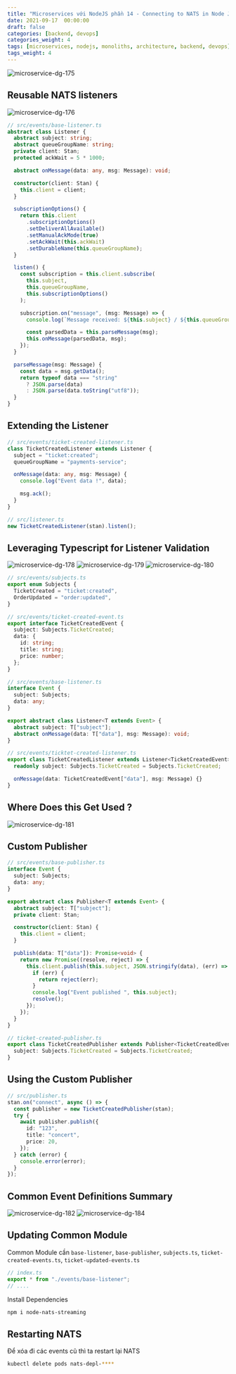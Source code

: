 ```yaml
---
title: "Microservices với NodeJS phần 14 - Connecting to NATS in Node JS"
date: 2021-09-17  00:00:00
draft: false
categories: [backend, devops]
categories_weight: 4
tags: [microservices, nodejs, monoliths, architecture, backend, devops]
tags_weight: 4
---
```


![microservice-dg-175](/images/microservices-dg-175.png)

## Reusable NATS listeners

![microservice-dg-176](/images/microservices-dg-176.png)

```ts
// src/events/base-listener.ts
abstract class Listener {
  abstract subject: string;
  abstract queueGroupName: string;
  private client: Stan;
  protected ackWait = 5 * 1000;

  abstract onMessage(data: any, msg: Message): void;

  constructor(client: Stan) {
    this.client = client;
  }

  subscriptionOptions() {
    return this.client
      .subscriptionOptions()
      .setDeliverAllAvailable()
      .setManualAckMode(true)
      .setAckWait(this.ackWait)
      .setDurableName(this.queueGroupName);
  }

  listen() {
    const subscription = this.client.subscribe(
      this.subject,
      this.queueGroupName,
      this.subscriptionOptions()
    );

    subscription.on("message", (msg: Message) => {
      console.log(`Message received: ${this.subject} / ${this.queueGroupName}`);

      const parsedData = this.parseMessage(msg);
      this.onMessage(parsedData, msg);
    });
  }

  parseMessage(msg: Message) {
    const data = msg.getData();
    return typeof data === "string"
      ? JSON.parse(data)
      : JSON.parse(data.toString("utf8"));
  }
}
```

## Extending the Listener

```ts
// src/events/ticket-created-listener.ts
class TicketCreatedListener extends Listener {
  subject = "ticket:created";
  queueGroupName = "payments-service";

  onMessage(data: any, msg: Message) {
    console.log("Event data !", data);

    msg.ack();
  }
}
```

```ts
// src/listener.ts
new TicketCreatedListener(stan).listen();
```

## Leveraging Typescript for Listener Validation

![microservice-dg-178](/images/microservices-dg-178.png)
![microservice-dg-179](/images/microservices-dg-179.png)
![microservice-dg-180](/images/microservices-dg-180.png)

```ts
// src/events/subjects.ts
export enum Subjects {
  TicketCreated = "ticket:created",
  OrderUpdated = "order:updated",
}
```

```ts
// src/events/ticket-created-event.ts
export interface TicketCreatedEvent {
  subject: Subjects.TicketCreated;
  data: {
    id: string;
    title: string;
    price: number;
  };
}
```

```ts
// src/events/base-listener.ts
interface Event {
  subject: Subjects;
  data: any;
}

export abstract class Listener<T extends Event> {
  abstract subject: T["subject"];
  abstract onMessage(data: T["data"], msg: Message): void;
}
```

```ts
// src/events/ticktet-created-listener.ts
export class TicketCreatedListener extends Listener<TicketCreatedEvent> {
  readonly subject: Subjects.TicketCreated = Subjects.TicketCreated;

  onMessage(data: TicketCreatedEvent["data"], msg: Message) {}
}
```

## Where Does this Get Used ?

![microservice-dg-181](/images/microservices-dg-181.png)

## Custom Publisher

```ts
// src/events/base-publisher.ts
interface Event {
  subject: Subjects;
  data: any;
}

export abstract class Publisher<T extends Event> {
  abstract subject: T["subject"];
  private client: Stan;

  constructor(client: Stan) {
    this.client = client;
  }

  publish(data: T["data"]): Promise<void> {
    return new Promise((resolve, reject) => {
      this.client.publish(this.subject, JSON.stringify(data), (err) => {
        if (err) {
          return reject(err);
        }
        console.log("Event published ", this.subject);
        resolve();
      });
    });
  }
}
```

```ts
// ticket-created-publisher.ts
export class TicketCreatedPublisher extends Publisher<TicketCreatedEvent> {
  subject: Subjects.TicketCreated = Subjects.TicketCreated;
}
```

## Using the Custom Publisher

```ts
// src/publisher.ts
stan.on("connect", async () => {
  const publisher = new TicketCreatedPublisher(stan);
  try {
    await publisher.publish({
      id: "123",
      title: "concert",
      price: 20,
    });
  } catch (error) {
    console.error(error);
  }
});
```

## Common Event Definitions Summary

![microservice-dg-182](/images/microservices-dg-182.png)
![microservice-dg-184](/images/microservices-dg-184.png)

## Updating Common Module

Common Module cần `base-listener`, `base-publisher`, `subjects.ts`, `ticket-created-events.ts`, `ticket-updated-events.ts`

```ts
// index.ts
export * from "./events/base-listener";
// ....
```

Install Dependencies

```sh
npm i node-nats-streaming
```

## Restarting NATS

Để xóa đi các events cũ thì ta restart lại NATS

```sh
kubectl delete pods nats-depl-****
```
